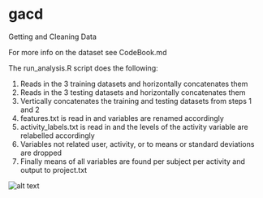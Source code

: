 # gacd
Getting and Cleaning Data




For more info on the dataset see CodeBook.md

The run_analysis.R script does the following:

1.  Reads in the 3 training datasets and horizontally concatenates them
2.  Reads in the 3 testing datasets and horizontally concatenates them
3.  Vertically concatenates the training and testing datasets from steps 1 and 2
4.  features.txt is read in and variables are renamed accordingly
5.  activity_labels.txt is read in and the levels of the activity variable are relabelled accordingly
6.  Variables not related user, activity, or to means or standard deviations are dropped
7.  Finally means of all variables are found per subject per activity and output to project.txt

![alt text](http://i.imgur.com/0Y5Dy7y.jpg)


